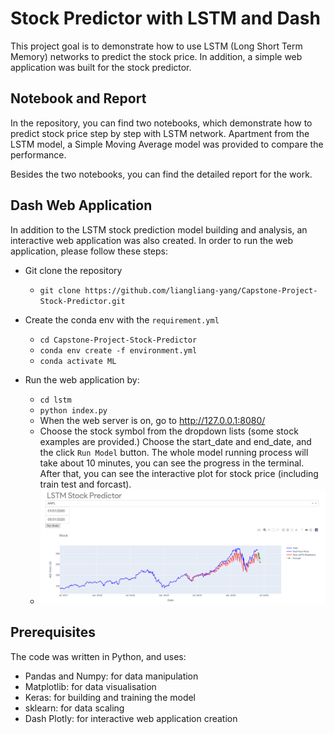 # Stock Predictor with LSTM and Dash

This project goal is to demonstrate how to use LSTM (Long Short Term Memory) networks to predict the stock price. In addition, a simple web application was built for the stock predictor.

## Notebook and Report

In the repository, you can find two notebooks, which demonstrate how to predict stock price step by step with LSTM network. Apartment from the LSTM model, a Simple Moving Average model was provided to compare the performance.

Besides the two notebooks, you can find the detailed report for the work.

## Dash Web Application

In addition to the LSTM stock prediction model building and analysis, an interactive web application was also created. In order to run the web application, please follow these steps:
* Git clone the repository
  + `git clone https://github.com/liangliang-yang/Capstone-Project-Stock-Predictor.git`

* Create the conda env with the `requirement.yml`
  + `cd Capstone-Project-Stock-Predictor`
  + `conda env create -f environment.yml`
  + `conda activate ML`

* Run the web application by:
  + `cd lstm`
  + `python index.py`
  + When the web server is on, go to http://127.0.0.1:8080/
  + Choose the stock symbol from the dropdown lists (some stock examples are provided.) Choose the start_date and end_date, and the click `Run Model` button. The whole model running process will take about 10 minutes, you can see the progress in the terminal. After that, you can see the interactive plot for stock price (including train test and forcast).
  + ![Screenshot of the web application](/figures/LSTM.PNG)


## Prerequisites
The code was written in Python, and uses:

* Pandas and Numpy: for data manipulation
* Matplotlib: for data visualisation
* Keras: for building and training the model
* sklearn: for data scaling
* Dash Plotly: for interactive web application creation
